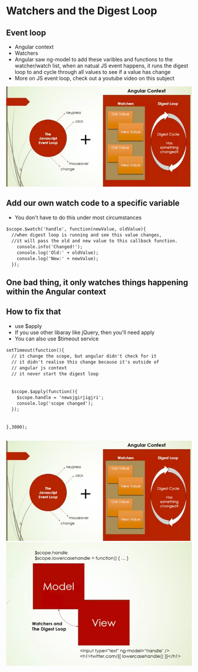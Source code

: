 # Watchers and the Digest Loop


## Event loop
+ Angular context
+ Watchers
+ Angular saw ng-model to add these varibles and functions to the watcher/watch list, when an natual JS event happens, it runs the digest loop
to and cycle through all values to see if a value has change
+ More on JS event loop, check out a youtube video on this subject



![The angular context and digest loop](../imgs/angularContext.png)



## Add our own watch code to a specific variable
+ You don't have to do this under most circumstances

```
$scope.$watch('handle', function(newValue, oldValue){
  //when digest loop is running and see this value changes,
  //it will pass the old and new value to this callback function.
    console.info('Changed!');
    console.log('Old:' + oldValue);
    console.log('New:' + newValue);
  });

```


## One bad thing, it only watches things happening within the Angular context



## How to fix that
+ use $apply
+ If you use other libaray like jQuery, then you'll need apply
+ You can also use $timeout service

```
setTimeout(function(){
  // it change the scope, but angular didn't check for it
  // it didn't realise this change because it's outside of
  // angular js context
  // it never start the digest loop


  $scope.$apply(function(){
    $scope.handle = 'newsjgirjigjri';
    console.log('scope changed');
  });


},3000);


```



![Angular Context](../imgs/angularContext.png)
![What is the Angular whatever](../imgs/whatIsWhatever.png)
